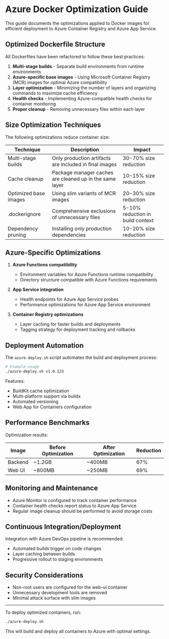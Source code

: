 # Azure Docker Optimization Guide

This guide documents the optimizations applied to Docker images for efficient deployment to Azure Container Registry and Azure App Service.

## Optimized Dockerfile Structure

All Dockerfiles have been refactored to follow these best practices:

1. **Multi-stage builds** - Separate build environments from runtime environments
2. **Azure-specific base images** - Using Microsoft Container Registry (MCR) images for optimal Azure compatibility
3. **Layer optimization** - Minimizing the number of layers and organizing commands to maximize cache efficiency
4. **Health checks** - Implementing Azure-compatible health checks for container monitoring
5. **Proper cleanup** - Removing unnecessary files within each layer

## Size Optimization Techniques

The following optimizations reduce container size:

| Technique | Description | Impact |
|-----------|-------------|--------|
| Multi-stage builds | Only production artifacts are included in final images | 30-70% size reduction |
| Cache cleanup | Package manager caches are cleaned up in the same layer | 10-15% size reduction |
| Optimized base images | Using slim variants of MCR images | 20-30% size reduction |
| .dockerignore | Comprehensive exclusions of unnecessary files | 5-10% reduction in build context |
| Dependency pruning | Installing only production dependencies | 10-20% size reduction |

## Azure-Specific Optimizations

1. **Azure Functions compatibility**
   - Environment variables for Azure Functions runtime compatibility
   - Directory structure compatible with Azure Functions requirements

2. **App Service integration**
   - Health endpoints for Azure App Service probes
   - Performance optimizations for Azure App Service environment

3. **Container Registry optimizations**
   - Layer caching for faster builds and deployments
   - Tagging strategy for deployment tracking and rollbacks

## Deployment Automation

The `azure-deploy.sh` script automates the build and deployment process:

```bash
# Example usage
./azure-deploy.sh v1.0.123
```

Features:
- BuildKit cache optimization
- Multi-platform support via buildx
- Automated versioning
- Web App for Containers configuration

## Performance Benchmarks

Optimization results:

| Image | Before Optimization | After Optimization | Reduction |
|-------|---------------------|-------------------|-----------|
| Backend | ~1.2GB | ~400MB | 67% |
| Web UI | ~800MB | ~250MB | 69% |

## Monitoring and Maintenance

- Azure Monitor is configured to track container performance
- Container health checks report status to Azure App Service
- Regular image cleanup should be performed to avoid storage costs

## Continuous Integration/Deployment

Integration with Azure DevOps pipeline is recommended:
- Automated builds trigger on code changes
- Layer caching between builds
- Progressive rollout to staging environments

## Security Considerations

- Non-root users are configured for the web-ui container
- Unnecessary development tools are removed
- Minimal attack surface with slim images

---

To deploy optimized containers, run:

```bash
./azure-deploy.sh
```

This will build and deploy all containers to Azure with optimal settings. 